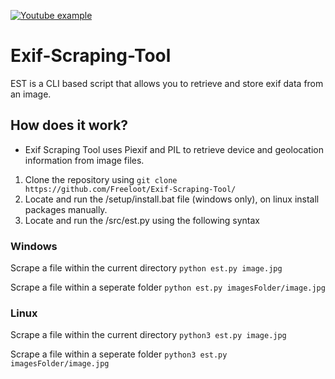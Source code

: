 [<img alt="Youtube example" src="https://img.shields.io/badge/YouTube-FF0000?style=for-the-badge&logo=youtube&logoColor=white" />](https://www.youtube.com/watch?v=_crYfS5v4ag)

# Exif-Scraping-Tool
EST is a CLI based script that allows you to retrieve and store exif data from an image.

## How does it work?

- Exif Scraping Tool uses Piexif and PIL to retrieve device and geolocation information from image files.

1. Clone the repository using `git clone https://github.com/Freeloot/Exif-Scraping-Tool/`
2. Locate and run the /setup/install.bat file (windows only), on linux install packages manually.
3. Locate and run the /src/est.py using the following syntax

### Windows
Scrape a file within the current directory `python est.py image.jpg`

Scrape a file within a seperate folder `python est.py imagesFolder/image.jpg`
<br>
### Linux
Scrape a file within the current directory `python3 est.py image.jpg`

Scrape a file within a seperate folder `python3 est.py imagesFolder/image.jpg`
